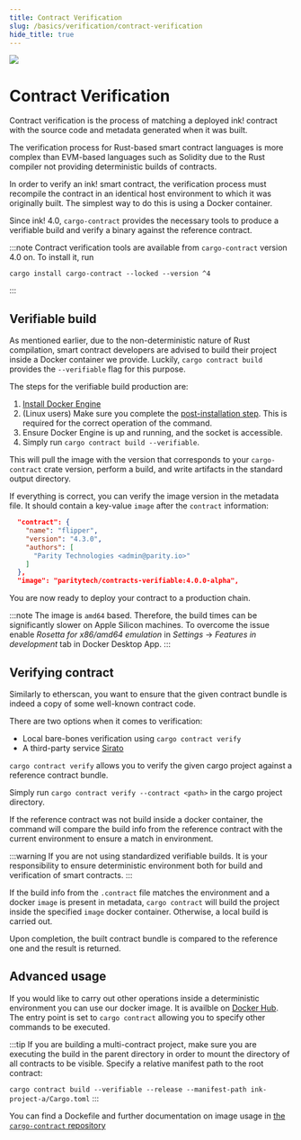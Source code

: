 ```yaml
---
title: Contract Verification
slug: /basics/verification/contract-verification
hide_title: true
---
```


<img src="/img/title/magnifying-glass.svg" className="titlePic" />

# Contract Verification

Contract verification is the process of matching a deployed ink! contract 
with the source code and metadata generated when it was built. 

The verification process for Rust-based smart contract languages is more
complex than EVM-based languages such as Solidity due to the Rust 
compiler not providing deterministic builds of contracts. 

In order to verify an ink! smart contract, the verification
process must recompile the contract in an identical host environment to
which it was originally built. The simplest way to do this is using a Docker
container.

Since ink! 4.0, `cargo-contract` provides the necessary tools to produce 
a verifiable build and verify a binary against the reference contract.

:::note
Contract verification tools are available from `cargo-contract`
version 4.0 on. To install it, run
```
cargo install cargo-contract --locked --version ^4
```
:::

## Verifiable build

As mentioned earlier, due to the non-deterministic nature of Rust compilation,
smart contract developers are advised to build their project inside
a Docker container we provide. Luckily, `cargo contract build`
provides the `--verifiable` flag for this purpose.

The steps for the verifiable build production are:
1. [Install Docker Engine](https://docs.docker.com/engine/install/)
2. (Linux users) Make sure you complete the [post-installation step](https://docs.docker.com/engine/install/linux-postinstall/).
This is required for the correct operation of the command.
4. Ensure Docker Engine is up and running, and the socket is accessible.
3. Simply run `cargo contract build --verifiable`.

This will pull the image with the version that corresponds to your `cargo-contract` crate version,
perform a build, and write artifacts in the standard output directory.

If everything is correct, you can verify the image version in the metadata file.
It should contain a key-value `image` after the `contract` information:
```json
  "contract": {
    "name": "flipper",
    "version": "4.3.0",
    "authors": [
      "Parity Technologies <admin@parity.io>"
    ]
  },
  "image": "paritytech/contracts-verifiable:4.0.0-alpha",
```

You are now ready to deploy your contract to a production chain.

:::note
The image is `amd64` based. Therefore, the build times can be significantly slower
on Apple Silicon machines. To overcome the issue enable _Rosetta for x86/amd64 emulation_ 
in _Settings_ → _Features in development_ tab in Docker Desktop App.
:::

## Verifying contract

Similarly to etherscan, you want to ensure that the given contract bundle
is indeed a copy of some well-known contract code.

There are two options when it comes to verification:
* Local bare-bones verification using `cargo contract verify`
* A third-party service [Sirato](/basics/verification/sirato)

`cargo contract verify` allows you to verify the given cargo project
against a reference contract bundle. 

Simply run `cargo contract verify --contract <path>` 
in the cargo project directory. 

If the reference contract was not build inside a docker container, the command
will compare the build info from the reference contract with the current environment
to ensure a match in environment.

:::warning
If you are not using standardized verifiable builds. It is your responsibility
to ensure deterministic environment both for build and verification of 
smart contracts.
:::

If the build info from the `.contract` file matches the environment and a
docker `image` is present in metadata, `cargo contract` will build the
 project inside the specified `image` docker container. 
Otherwise, a local build is carried out.

Upon completion, the built contract bundle is compared to the reference one
and the result is returned.

## Advanced usage

If you would like to carry out other operations inside a deterministic environment
you can use our docker image. It is availble on [Docker Hub](https://hub.docker.com/repository/docker/paritytech/contracts-verifiable/general).
The entry point is set to `cargo contract` allowing you to specify other commands to be
executed.

:::tip
If you are building a multi-contract project, 
make sure you are executing the build in the parent directory in order to mount the directory 
of all contracts to be visible. Specify a relative manifest path to the root contract: 

`cargo contract build --verifiable --release --manifest-path ink-project-a/Cargo.toml`
:::

You can find a Dockefile and further documentation on image usage 
in [the `cargo-contract` repository](https://github.com/paritytech/cargo-contract/tree/master/build-image)
